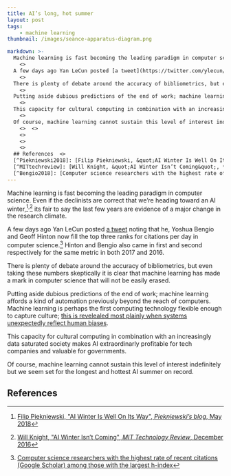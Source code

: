```yaml
---
title: AI’s long, hot summer
layout: post
tags:
    - machine learning
thumbnail: /images/seance-apparatus-diagram.png

markdown: >-
  Machine learning is fast becoming the leading paradigm in computer science. Even if the declinists are correct that we’re heading toward an AI winter,[^Piekniewski2018],[^MITtechreview] its fair to say the last few years are evidence of a major change in the research climate.    <>
    <>
  A few days ago Yan LeCun posted [a tweet](https://twitter.com/ylecun/status/1038506237015539712) noting that he, Yoshua Bengio and Geoff Hinton now fill the top three ranks for citations per day in computer science.[^Bengio2018] Hinton and Bengio also came in first and second respectively for the same metric in both 2017 and 2016.  <>
    <>
  There is plenty of debate around the accuracy of bibliometrics, but even taking these numbers skeptically it is clear that machine learning has made a mark in computer science that will not be easily erased.  <>
    <>
  Putting aside dubious predictions of the end of work; machine learning affords a kind of automation previously beyond the reach of computers. Machine learning is perhaps the first computing technology flexible enough to capture culture; [this is revelealed most plainly when systems unexpectedly reflect human biases](/research/ai-arseholes/).   <>
    <>
  This capacity for cultural computing in combination with an increasingly data saturated society makes AI extraordinarly profitable for tech companies and valuable for governments.  <>
    <>
  Of course, machine learning cannot sustain this level of interest indefinitely but we seem set for the longest and hottest AI summer on record.  <>
    <>  <>
    <>
    <>
    <>
  ## References  <>
  [^Piekniewski2018]: [Filip Piekniewski, &quot;AI Winter Is Well On Its Way&quot;, *Piekniewski’s blog*, May 2018](https://blog.piekniewski.info/2018/05/28/ai-winter-is-well-on-its-way/)  <>
  [^MITtechreview]: [Will Knight, &quot;AI Winter Isn’t Coming&quot;, *MIT Technology Review*, December 2016](https://www.technologyreview.com/s/603062/ai-winter-isnt-coming/)  <>
  [^Bengio2018]: [Computer science researchers with the highest rate of recent citations (Google Scholar) among those with the largest h-index](http://www.iro.umontreal.ca/~bengioy/citation-rate-CS-1sept2018.html)  <>
---
```


Machine learning is fast becoming the leading paradigm in computer science. Even if the declinists are correct that we’re heading toward an AI winter,[^Piekniewski2018]<sup>,</sup>[^MITtechreview] its fair to say the last few years are evidence of a major change in the research climate.  

A few days ago Yan LeCun posted [a tweet](https://twitter.com/ylecun/status/1038506237015539712)
noting that he, Yoshua Bengio and Geoff Hinton now fill the top three ranks for citations per day in computer science.[^Bengio2018] Hinton and Bengio also came in first and second respectively for the same metric in both 2017 and 2016.

There is plenty of debate around the accuracy of bibliometrics, but even taking these numbers skeptically it is clear that machine learning has made a mark in computer science that will not be easily erased.

Putting aside dubious predictions of the end of work; machine learning affords a kind of automation previously beyond the reach of computers. Machine learning is perhaps the first computing technology flexible enough to capture culture; [this is revelealed most plainly when systems unexpectedly reflect human biases](/research/ai-arseholes/). 

This capacity for cultural computing in combination with an increasingly data saturated society makes AI extraordinarly profitable for tech companies and valuable for governments.

Of course, machine learning cannot sustain this level of interest indefinitely but we seem set for the longest and hottest AI summer on record.




## References
[^Piekniewski2018]: [Filip Piekniewski, "AI Winter Is Well On Its Way", *Piekniewski’s blog*, May 2018](https://blog.piekniewski.info/2018/05/28/ai-winter-is-well-on-its-way/)
[^MITtechreview]: [Will Knight, "AI Winter Isn’t Coming", *MIT Technology Review*, December 2016](https://www.technologyreview.com/s/603062/ai-winter-isnt-coming/)
[^Bengio2018]: [Computer science researchers with the highest rate of recent citations (Google Scholar) among those with the largest h-index](http://www.iro.umontreal.ca/~bengioy/citation-rate-CS-1sept2018.html)
